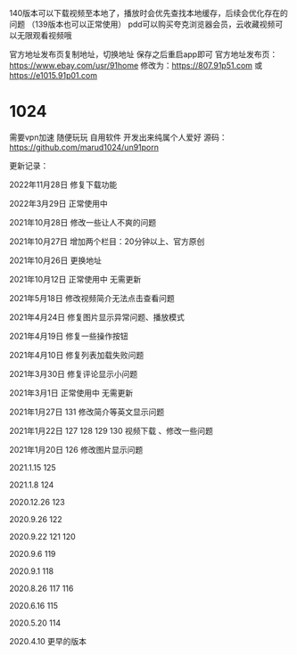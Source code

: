 140版本可以下载视频至本地了，播放时会优先查找本地缓存，后续会优化存在的问题
（139版本也可以正常使用）
pdd可以购买夸克浏览器会员，云收藏视频可以无限观看视频哦

官方地址发布页复制地址，切换地址 保存之后重启app即可
  官方地址发布页：https://www.ebay.com/usr/91home
  修改为：https://807.91p51.com 或 https://e1015.91p01.com


# 1024
需要vpn加速
随便玩玩 自用软件 开发出来纯属个人爱好
源码：https://github.com/marud1024/un91porn

更新记录：

2022年11月28日   修复下载功能

2022年3月29日   正常使用中

2021年10月28日  修改一些让人不爽的问题

2021年10月27日  增加两个栏目：20分钟以上、官方原创

2021年10月26日  更换地址

2021年10月12日  正常使用中 无需更新

2021年5月18日 修改视频简介无法点击查看问题

2021年4月24日 修复图片显示异常问题、播放模式

2021年4月19日 修复一些操作按钮

2021年4月10日 修复列表加载失败问题

2021年3月30日 修复评论显示小问题

2021年3月1日 正常使用中 无需更新

2021年1月27日 131
修改简介等英文显示问题

2021年1月22日 127 128 129 130
视频下载 、修改一些问题

2021年1月20日 126
修改图片显示问题

2021.1.15      125

2021.1.8      124

2020.12.26     123

2020.9.26      122

2020.9.22     121 120

2020.9.6      119

2020.9.1      118

2020.8.26      117 116

2020.6.16      115

2020.5.20     114

2020.4.10    更早的版本

